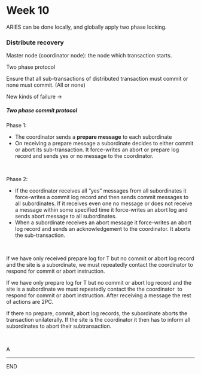 # Week 10

ARIES can be done locally, and globally apply two phase locking.

### Distribute recovery

Master node (coordinator node): the node which transaction starts.

Two phase protocol 

Ensure that all sub-transactions of distributed transaction must commit or none must commit. (All or none)



New kinds of failure ->

 

##### Two phase commit protocol

Phase 1:

- The coordinator sends a **prepare message** to each subordinate
- On receiving a prepare message a subordinate decides to either commit or abort its sub-transaction. It force-writes an abort or prepare log record and sends yes or no  message to the coordinator.

<br />

Phase 2:

- If the coordinator  receives all “yes” messages from all subordinates it force-writes a commit log record and then sends commit messages to all subordinates. If it receives even one no message or does not receive a message within some specified time it force-writes an abort log and sends abort message to all subordinates.
- When a subordinate receives an abort message it force-writes an abort log record and sends an acknowledgement to the coordinator. It aborts the sub-transaction.

<br />

If we have only received prepare log for T but no commit or abort log record and the site is a subordinate, we must repeatedly contact the coordinator to respond for commit or abort instruction.

If we have only prepare log for T but no commit or abort log record and the site is a subordinate we must repeatedly contact the the coordinator  to respond for commit or abort instruction. After receiving a message the rest of actions are 2PC.

If there no prepare, commit, abort log records, the subordinate aborts the transaction unilaterally. If the site is the coordinator it then has to inform all subordinates to abort their subtransaction.

<br />

A

---

END